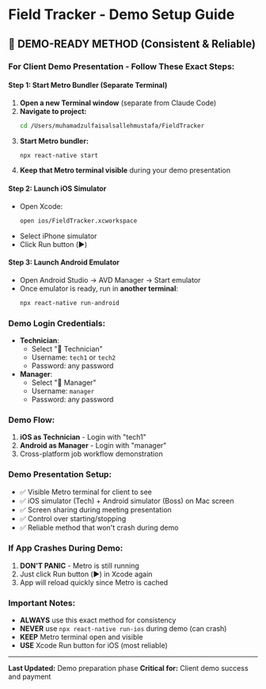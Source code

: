 # Field Tracker - Demo Setup Guide

## 🎯 **DEMO-READY METHOD** (Consistent & Reliable)

### **For Client Demo Presentation - Follow These Exact Steps:**

#### **Step 1: Start Metro Bundler (Separate Terminal)**
1. **Open a new Terminal window** (separate from Claude Code)
2. **Navigate to project:**
   ```bash
   cd /Users/muhamadzulfaisalsallehmustafa/FieldTracker
   ```
3. **Start Metro bundler:**
   ```bash
   npx react-native start
   ```
4. **Keep that Metro terminal visible** during your demo presentation

#### **Step 2: Launch iOS Simulator**
- Open Xcode: 
  ```bash
  open ios/FieldTracker.xcworkspace
  ```
- Select iPhone simulator
- Click Run button (▶️)

#### **Step 3: Launch Android Emulator**
- Open Android Studio → AVD Manager → Start emulator
- Once emulator is ready, run in **another terminal**:
  ```bash
  npx react-native run-android
  ```

### **Demo Login Credentials:**
- **Technician**: 
  - Select "👷 Technician"
  - Username: `tech1` or `tech2`
  - Password: any password
- **Manager**: 
  - Select "👔 Manager"
  - Username: `manager`
  - Password: any password

### **Demo Flow:**
1. **iOS as Technician** - Login with "tech1" 
2. **Android as Manager** - Login with "manager"
3. Cross-platform job workflow demonstration

### **Demo Presentation Setup:**
- ✅ Visible Metro terminal for client to see
- ✅ iOS simulator (Tech) + Android simulator (Boss) on Mac screen
- ✅ Screen sharing during meeting presentation
- ✅ Control over starting/stopping
- ✅ Reliable method that won't crash during demo

### **If App Crashes During Demo:**
1. **DON'T PANIC** - Metro is still running
2. Just click Run button (▶️) in Xcode again
3. App will reload quickly since Metro is cached

### **Important Notes:**
- **ALWAYS** use this exact method for consistency
- **NEVER** use `npx react-native run-ios` during demo (can crash)
- **KEEP** Metro terminal open and visible
- **USE** Xcode Run button for iOS (most reliable)

---
**Last Updated:** Demo preparation phase
**Critical for:** Client demo success and payment